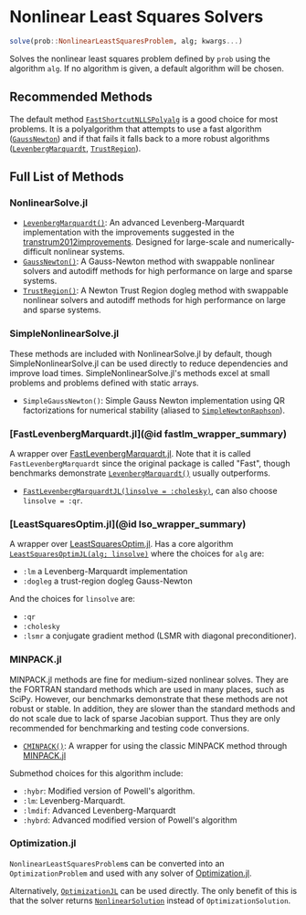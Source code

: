 # Nonlinear Least Squares Solvers

```julia
solve(prob::NonlinearLeastSquaresProblem, alg; kwargs...)
```

Solves the nonlinear least squares problem defined by `prob` using the algorithm
`alg`. If no algorithm is given, a default algorithm will be chosen.

## Recommended Methods

The default method [`FastShortcutNLLSPolyalg`](@ref) is a good choice for most problems. It
is a polyalgorithm that attempts to use a fast algorithm ([`GaussNewton`](@ref)) and if that
fails it falls back to a more robust algorithms ([`LevenbergMarquardt`](@ref),
[`TrustRegion`](@ref)).

## Full List of Methods

### NonlinearSolve.jl

  - [`LevenbergMarquardt()`](@ref): An advanced Levenberg-Marquardt implementation with the
    improvements suggested in the [transtrum2012improvements](@citet). Designed for
    large-scale and numerically-difficult nonlinear systems.
  - [`GaussNewton()`](@ref): A Gauss-Newton method with swappable nonlinear solvers and
    autodiff methods for high performance on large and sparse systems.
  - [`TrustRegion()`](@ref): A Newton Trust Region dogleg method with swappable nonlinear
    solvers and autodiff methods for high performance on large and sparse systems.

### SimpleNonlinearSolve.jl

These methods are included with NonlinearSolve.jl by default, though SimpleNonlinearSolve.jl
can be used directly to reduce dependencies and improve load times.
SimpleNonlinearSolve.jl's methods excel at small problems and problems defined with static
arrays.

  - `SimpleGaussNewton()`: Simple Gauss Newton implementation using QR factorizations for
    numerical stability (aliased to [`SimpleNewtonRaphson`](@ref)).

### [FastLevenbergMarquardt.jl](@id fastlm_wrapper_summary)

A wrapper over
[FastLevenbergMarquardt.jl](https://github.com/kamesy/FastLevenbergMarquardt.jl). Note that
it is called `FastLevenbergMarquardt` since the original package is called "Fast", though
benchmarks demonstrate [`LevenbergMarquardt()`](@ref) usually outperforms.

  - [`FastLevenbergMarquardtJL(linsolve = :cholesky)`](@ref), can also choose
    `linsolve = :qr`.

### [LeastSquaresOptim.jl](@id lso_wrapper_summary)

A wrapper over
[LeastSquaresOptim.jl](https://github.com/matthieugomez/LeastSquaresOptim.jl). Has a core
algorithm [`LeastSquaresOptimJL(alg; linsolve)`](@ref) where the choices for `alg` are:

  - `:lm` a Levenberg-Marquardt implementation
  - `:dogleg` a trust-region dogleg Gauss-Newton

And the choices for `linsolve` are:

  - `:qr`
  - `:cholesky`
  - `:lsmr` a conjugate gradient method (LSMR with diagonal preconditioner).

### MINPACK.jl

MINPACK.jl methods are fine for medium-sized nonlinear solves. They are the FORTRAN
standard methods which are used in many places, such as SciPy. However, our benchmarks
demonstrate that these methods are not robust or stable. In addition, they are slower
than the standard methods and do not scale due to lack of sparse Jacobian support.
Thus they are only recommended for benchmarking and testing code conversions.

  - [`CMINPACK()`](@ref): A wrapper for using the classic MINPACK method through
    [MINPACK.jl](https://github.com/sglyon/MINPACK.jl)

Submethod choices for this algorithm include:

  - `:hybr`: Modified version of Powell's algorithm.
  - `:lm`: Levenberg-Marquardt.
  - `:lmdif`: Advanced Levenberg-Marquardt
  - `:hybrd`: Advanced modified version of Powell's algorithm

### Optimization.jl

`NonlinearLeastSquaresProblem`s can be converted into an `OptimizationProblem` and used
with any solver of [Optimization.jl](https://github.com/SciML/Optimization.jl).

Alternatively, [`OptimizationJL`](@ref) can be used directly. The only benefit of this is
that the solver returns [`NonlinearSolution`](@ref) instead of `OptimizationSolution`.
